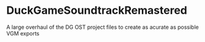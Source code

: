 # DuckGameSoundtrackRemastered
 A large overhaul of the DG OST project files to create as acurate as possible VGM exports
